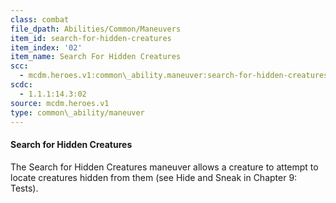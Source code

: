 ```yaml
---
class: combat
file_dpath: Abilities/Common/Maneuvers
item_id: search-for-hidden-creatures
item_index: '02'
item_name: Search For Hidden Creatures
scc:
  - mcdm.heroes.v1:common\_ability.maneuver:search-for-hidden-creatures
scdc:
  - 1.1.1:14.3:02
source: mcdm.heroes.v1
type: common\_ability/maneuver
---
```


#### Search for Hidden Creatures

The Search for Hidden Creatures maneuver allows a creature to attempt to locate creatures hidden from them (see Hide and Sneak in Chapter 9: Tests).
